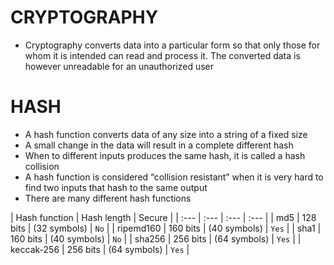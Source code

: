 # CRYPTOGRAPHY
- Cryptography converts data into a particular form so that only those for whom it is intended can read and process it. The converted data is however unreadable for an unauthorized user

# HASH
- A hash function converts data of any size into a string of a fixed size
- A small change in the data will result in a complete different hash
- When to different inputs produces the same hash, it is called a hash collision
- A hash function is considered “collision resistant” when it is very hard to find two inputs that hash to the same output
- There are many different hash functions

| Hash function | Hash length | Secure |
| :--- | :--- | :--- | :--- |
| md5 | 128 bits | (32 symbols) | `No` |
| ripemd160 | 160 bits | (40 symbols) | `Yes` |
| sha1 | 160 bits | (40 symbols) | `No`  |
| sha256 | 256 bits | (64 symbols) | `Yes` |
| keccak-256 | 256 bits | (64 symbols) | `Yes` |